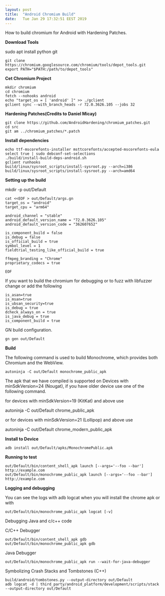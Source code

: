 ```yaml
---
layout: post
title:  "Android Chromium Build"
date:	Tue Jan 29 17:32:51 EEST 2019
---
```


How to build chromium for Android with Hardening Patches.

**Download Tools**

  sudo apt install python git
  
	git clone https://chromium.googlesource.com/chromium/tools/depot_tools.git
	export PATH="$PATH:/path/to/depot_tools"

**Cet Chromium Project**

	mkdir chromium
	cd chromium
	fetch --nohooks android
	echo "target_os = [ 'android' ]" >> ./gclient
	gclient sync --with_branch_heads -r 72.0.3626.105 --jobs 32

**Hardening Patches(Credits to Daniel Micay)**

	git clone https://github.com/AndroidHardening/chromium_patches.git
	cd src
	git am ../chromium_patches/*.patch

**Install dependencies**

	echo ttf-mscorefonts-installer msttcorefonts/accepted-mscorefonts-eula select true | sudo debconf-set-selections
	./build/install-build-deps-android.sh
	gclient runhooks
	build/linux/sysroot_scripts/install-sysroot.py --arch=i386
	build/linux/sysroot_scripts/install-sysroot.py --arch=amd64

**Setting up the build**

   mkdir -p out/Default

  ```
  cat <<EOF > out/Default/args.gn
  target_os = "android"
  target_cpu = "arm64"

  android_channel = "stable"
  android_default_version_name = "72.0.3626.105"
  android_default_version_code = "362607652"

  is_component_build = false
  is_debug = false
  is_official_build = true
  symbol_level = 1
  fieldtrial_testing_like_official_build = true

  ffmpeg_branding = "Chrome"
  proprietary_codecs = true

  EOF
  ```
  
If you want to build the chromium for debugging or to fuzz with libfuzzer change or add the following

	is_asan=true
  	is_msan=true
  	is_ubsan_security=true
  	is_debug = true
  	dcheck_always_on = true
  	is_java_debug = true
  	is_component_build = true
  

GN build configuration.

  	gn gen out/Default


**Build**

The following command is used to build Monochrome, which provides both Chromium and the WebView.

	autoninja -C out/Default monochrome_public_apk

The apk that we have compiled is supported on Devices with minSdkVersion=24 (Nougat), if you have older device use one of the following command.

for devices with minSdkVersion=19 (KitKat) and above use

  autoninja -C out/Default chrome_public_apk

or for devices with minSdkVersion=21 (Lollipop) and above use

  autoninja -C out/Default chrome_modern_public_apk

**Install to Device**

	adb install out/Default/apks/MonochromePublic.apk

**Running to test**

	out/Default/bin/content_shell_apk launch [--args='--foo --bar'] http://example.com
	out/Default/bin/monochrome_public_apk launch [--args='--foo --bar'] http://example.com
	
**Logging and debugging**

You can see the logs with adb logcat when you will install the chrome apk or with

	out/Default/bin/monochrome_public_apk logcat [-v]

Debugging Java and c/c++ code

C/C++ Debugger

	out/Default/bin/content_shell_apk gdb
	out/Default/bin/monochrome_public_apk gdb

Java Debugger

	out/Default/bin/monochrome_public_apk run --wait-for-java-debugger
	
Symbolizing Crash Stacks and Tombstones (C++)

	build/android/tombstones.py --output-directory out/Default
	adb logcat -d | third_party/android_platform/development/scripts/stack --output-directory out/Default
	
